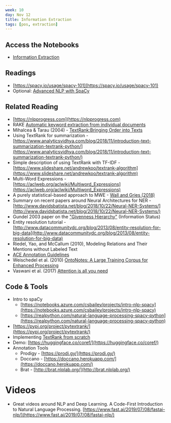 ```yaml
---
week: 10
day: Nov 12
title: Information Extraction
tags: [pos, extraction]
---
```


## Access the Notebooks
- [Information Extraction](https://mybinder.org/v2/gh/anyl580/lectures/master?urlpath=notebooks/10-pos-extraction/information-extraction.ipynb)

## Readings
- [https://spacy.io/usage/spacy-101](https://spacy.io/usage/spacy-101)
- Optional: [Advanced NLP with SpaCy](https://course.spacy.io)

## Related Reading
- [https://nlpprogress.com](https://nlpprogress.com)
- RAKE [Automatic keyword extraction from individual documents](https://pdfs.semanticscholar.org/5a58/00deb6461b3d022c8465e5286908de9f8d4e.pdf)
- Mihalcea & Tarau (2004) - [TextRank:Bringing Order into Texts](https://www.aclweb.org/anthology/W04-3252.pdf)
- Using TextRank for summarization - [https://www.analyticsvidhya.com/blog/2018/11/introduction-text-summarization-textrank-python/](https://www.analyticsvidhya.com/blog/2018/11/introduction-text-summarization-textrank-python/)
- Simple description of using TextRank with TF-IDF - [https://www.slideshare.net/andrewkoo/textrank-algorithm](https://www.slideshare.net/andrewkoo/textrank-algorithm)
- Multi-Word Expressions - [https://aclweb.org/aclwiki/Multiword_Expressions](https://aclweb.org/aclwiki/Multiword_Expressions)
- A purely statistical-based approach to MWE - [Wall and Gries (2018)](http://www.stgries.info/research/2018_AW-STG_MWEs-MERGE&AFL.pdf)
-  Summary on recent papers around Neural Architectures for NER - [http://www.davidsbatista.net/blog/2018/10/22/Neural-NER-Systems/](http://www.davidsbatista.net/blog/2018/10/22/Neural-NER-Systems/)
- Gundel 2003 paper on the ["Givenness Hierarchy"](http://web.stanford.edu/group/cslipublications/cslipublications/HPSG/2003/gundel.pdf) (Information Status)
- Entity resolution tutorial - [http://www.datacommunitydc.org/blog/2013/08/entity-resolution-for-big-data](http://www.datacommunitydc.org/blog/2013/08/entity-resolution-for-big-data)
-  Riedel, Yao, and McCallum (2010), Modeling Relations and Their Mentions without Labeled Text
-  [ACE Annotation Guidelines](https://www.ldc.upenn.edu/sites/www.ldc.upenn.edu/files/english-entities-guidelines-v6.6.pdf)
-  Weischedel et al. (2010) [OntoNotes: A Large Training Corpus for Enhanced Processing](https://www.researchgate.net/publication/230876724_OntoNotes_A_Large_Training_Corpus_for_Enhanced_Processing)
-  Vaswani et al. (2017) [Attention is all you need](https://arxiv.org/abs/1706.03762)

## Code & Tools

- Intro to spaCy
  - [https://notebooks.azure.com/csbailey/projects/intro-nlp-spacy](https://notebooks.azure.com/csbailey/projects/intro-nlp-spacy)
  - [https://realpython.com/natural-language-processing-spacy-python](https://realpython.com/natural-language-processing-spacy-python)
 - [https://pypi.org/project/pytextrank/](https://pypi.org/project/pytextrank/)
 - Implementing [TextRank from scratch](https://towardsdatascience.com/textrank-for-keyword-extraction-by-python-c0bae21bcec0)
- Demo: [https://huggingface.co/coref/](https://huggingface.co/coref/)
- Annotation Tools
  - Prodigy - [https://prodi.gy/](https://prodi.gy/)
  - Doccano - [https://doccano.herokuapp.com/](https://doccano.herokuapp.com/)
  - Brat - [http://brat.nlplab.org/](http://brat.nlplab.org/)

# Videos
- Great videos around NLP and Deep Learning. A Code-First Introduction to Natural Language Processing. [https://www.fast.ai/2019/07/08/fastai-nlp/](https://www.fast.ai/2019/07/08/fastai-nlp/)
